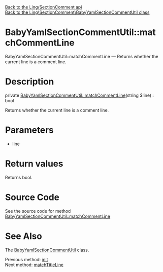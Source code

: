 [Back to the Ling/SectionComment api](https://github.com/lingtalfi/SectionComment/blob/master/doc/api/Ling/SectionComment.md)<br>
[Back to the Ling\SectionComment\BabyYamlSectionCommentUtil class](https://github.com/lingtalfi/SectionComment/blob/master/doc/api/Ling/SectionComment/BabyYamlSectionCommentUtil.md)


BabyYamlSectionCommentUtil::matchCommentLine
================



BabyYamlSectionCommentUtil::matchCommentLine — Returns whether the current line is a comment line.




Description
================


private [BabyYamlSectionCommentUtil::matchCommentLine](https://github.com/lingtalfi/SectionComment/blob/master/doc/api/Ling/SectionComment/BabyYamlSectionCommentUtil/matchCommentLine.md)(string $line) : bool




Returns whether the current line is a comment line.




Parameters
================


- line

    


Return values
================

Returns bool.








Source Code
===========
See the source code for method [BabyYamlSectionCommentUtil::matchCommentLine](https://github.com/lingtalfi/SectionComment/blob/master/BabyYamlSectionCommentUtil.php#L278-L281)


See Also
================

The [BabyYamlSectionCommentUtil](https://github.com/lingtalfi/SectionComment/blob/master/doc/api/Ling/SectionComment/BabyYamlSectionCommentUtil.md) class.

Previous method: [init](https://github.com/lingtalfi/SectionComment/blob/master/doc/api/Ling/SectionComment/BabyYamlSectionCommentUtil/init.md)<br>Next method: [matchTitleLine](https://github.com/lingtalfi/SectionComment/blob/master/doc/api/Ling/SectionComment/BabyYamlSectionCommentUtil/matchTitleLine.md)<br>

